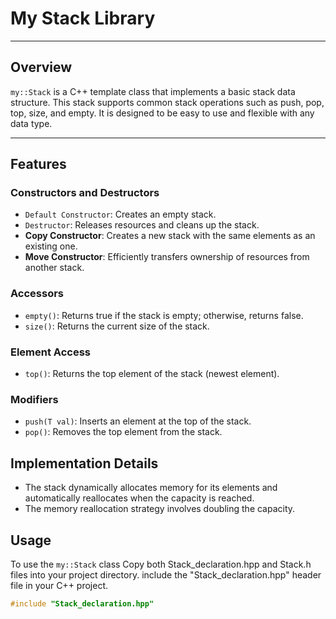 # My Stack Library

********************************************************************************************

## Overview

`my::Stack` is a C++ template class that implements a basic stack data structure. This stack supports common stack operations such as push, pop, top, size, and empty. It is designed to be easy to use and flexible with any data type.

********************************************************************************************
## Features

### Constructors and Destructors

- `Default Constructor`: Creates an empty stack.
- `Destructor`: Releases resources and cleans up the stack.
- **Copy Constructor**: Creates a new stack with the same elements as an existing one.
- **Move Constructor**: Efficiently transfers ownership of resources from another stack.

### Accessors

- `empty()`: Returns true if the stack is empty; otherwise, returns false.
- `size()`: Returns the current size of the stack.

### Element Access
- `top()`: Returns the top element of the stack (newest element).

### Modifiers
- `push(T val)`: Inserts an element at the top of the stack.
- `pop()`: Removes the top element from the stack.

## Implementation Details

- The stack dynamically allocates memory for its elements and automatically reallocates when the capacity is reached.
- The memory reallocation strategy involves doubling the capacity.

## Usage

To use the `my::Stack` class 
Copy both Stack_declaration.hpp and Stack.h files into your project directory.
include the "Stack_declaration.hpp" header file in your C++ project.

```cpp
#include "Stack_declaration.hpp"
```


